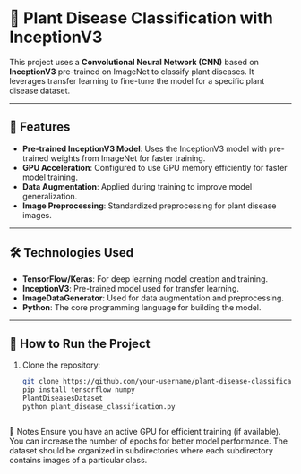 # 🌿 Plant Disease Classification with InceptionV3

This project uses a **Convolutional Neural Network (CNN)** based on **InceptionV3** pre-trained on ImageNet to classify plant diseases. It leverages transfer learning to fine-tune the model for a specific plant disease dataset.

---

## 🎯 Features
- **Pre-trained InceptionV3 Model**: Uses the InceptionV3 model with pre-trained weights from ImageNet for faster training.
- **GPU Acceleration**: Configured to use GPU memory efficiently for faster model training.
- **Data Augmentation**: Applied during training to improve model generalization.
- **Image Preprocessing**: Standardized preprocessing for plant disease images.

---

## 🛠️ Technologies Used
- **TensorFlow/Keras**: For deep learning model creation and training.
- **InceptionV3**: Pre-trained model used for transfer learning.
- **ImageDataGenerator**: Used for data augmentation and preprocessing.
- **Python**: The core programming language for building the model.

---

## 🚀 How to Run the Project
1. Clone the repository:
   ```bash
   git clone https://github.com/your-username/plant-disease-classification.git
   pip install tensorflow numpy
   PlantDiseasesDataset
   python plant_disease_classification.py



🤔 Notes
Ensure you have an active GPU for efficient training (if available).
You can increase the number of epochs for better model performance.
The dataset should be organized in subdirectories where each subdirectory contains images of a particular class.
